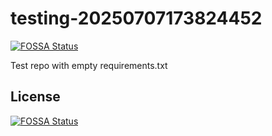 # testing-20250707173824452
[![FOSSA Status](https://app.fossa.com/api/projects/git%2Bgithub.com%2Fkirogum%2Ftesting-20250707173824452.svg?type=shield)](https://app.fossa.com/projects/git%2Bgithub.com%2Fkirogum%2Ftesting-20250707173824452?ref=badge_shield)

Test repo with empty requirements.txt


## License
[![FOSSA Status](https://app.fossa.com/api/projects/git%2Bgithub.com%2Fkirogum%2Ftesting-20250707173824452.svg?type=large)](https://app.fossa.com/projects/git%2Bgithub.com%2Fkirogum%2Ftesting-20250707173824452?ref=badge_large)